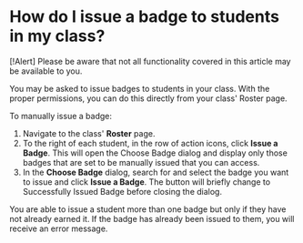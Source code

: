 # How do I issue a badge to students in my class?

[!Alert] Please be aware that not all functionality covered in this article may be available to you.

You may be asked to issue badges to students in your class. With the proper permissions, you can do this directly from your class' Roster page.


To manually issue a badge:
1. Navigate to the class' **Roster** page.
1. To the right of each student, in the row of action icons, click **Issue a Badge**. This will open the Choose Badge dialog and display only those badges that are set to be manually issued that you can access.
1. In the **Choose Badge** dialog, search for and select the badge you want to issue and click **Issue a Badge**. The button will briefly change to Successfully Issued Badge before closing the dialog.


You are able to issue a student more than one badge but only if they have not already earned it. If the badge has already been issued to them, you will receive an error message.
